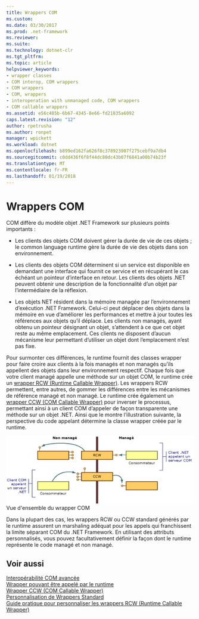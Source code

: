 ```yaml
---
title: Wrappers COM
ms.custom: 
ms.date: 03/30/2017
ms.prod: .net-framework
ms.reviewer: 
ms.suite: 
ms.technology: dotnet-clr
ms.tgt_pltfrm: 
ms.topic: article
helpviewer_keywords:
- wrapper classes
- COM interop, COM wrappers
- COM wrappers
- COM, wrappers
- interoperation with unmanaged code, COM wrappers
- COM callable wrappers
ms.assetid: e56c485b-6b67-4345-8e66-fd21835a6092
caps.latest.revision: "12"
author: rpetrusha
ms.author: ronpet
manager: wpickett
ms.workload: dotnet
ms.openlocfilehash: b899ed162fa626f8c378923907f275cebf9a7db4
ms.sourcegitcommit: c0dd436f6f8f44dc80dc43b07f6841a00b74b23f
ms.translationtype: MT
ms.contentlocale: fr-FR
ms.lasthandoff: 01/19/2018
---
```

# <a name="com-wrappers"></a>Wrappers COM
COM diffère du modèle objet .NET Framework sur plusieurs points importants :  
  
-   Les clients des objets COM doivent gérer la durée de vie de ces objets ; le common language runtime gère la durée de vie des objets dans son environnement.  
  
-   Les clients des objets COM déterminent si un service est disponible en demandant une interface qui fournit ce service et en récupérant le cas échéant un pointeur d’interface en retour. Les clients des objets .NET peuvent obtenir une description de la fonctionnalité d’un objet par l’intermédiaire de la réflexion.  
  
-   Les objets NET résident dans la mémoire managée par l’environnement d’exécution .NET Framework. Celui-ci peut déplacer des objets dans la mémoire en vue d’améliorer les performances et mettre à jour toutes les références aux objets qu’il déplace. Les clients non managés, ayant obtenu un pointeur désignant un objet, s’attendent à ce que cet objet reste au même emplacement. Ces clients ne disposent d’aucun mécanisme leur permettant d’utiliser un objet dont l’emplacement n’est pas fixe.  
  
 Pour surmonter ces différences, le runtime fournit des classes wrapper pour faire croire aux clients à la fois managés et non managés qu’ils appellent des objets dans leur environnement respectif. Chaque fois que votre client managé appelle une méthode sur un objet COM, le runtime crée un [wrapper RCW (Runtime Callable Wrapper)](../../../docs/framework/interop/runtime-callable-wrapper.md). Les wrappers RCW permettent, entre autres, de gommer les différences entre les mécanismes de référence managé et non managé. Le runtime crée également un [wrapper CCW (COM Callable Wrapper)](../../../docs/framework/interop/com-callable-wrapper.md) pour inverser le processus, permettant ainsi à un client COM d’appeler de façon transparente une méthode sur un objet .NET. Ainsi que le montre l’illustration suivante, la perspective du code appelant détermine la classe wrapper créée par le runtime.  
  
 ![Vue d’ensemble du wrapper COM](../../../docs/framework/interop/media/bidirectional.gif "bidirectionnelle")  
Vue d'ensemble du wrapper COM  
  
 Dans la plupart des cas, les wrappers RCW ou CCW standard générés par le runtime assurent un marshaling adéquat pour les appels qui franchissent la limite séparant COM du .NET Framework. En utilisant des attributs personnalisés, vous pouvez facultativement définir la façon dont le runtime représente le code managé et non managé.  
  
## <a name="see-also"></a>Voir aussi  
 [Interopérabilité COM avancée](http://msdn.microsoft.com/library/3ada36e5-2390-4d70-b490-6ad8de92f2fb)  
 [Wrapper pouvant être appelé par le runtime](../../../docs/framework/interop/runtime-callable-wrapper.md)  
 [Wrapper CCW (COM Callable Wrapper)](../../../docs/framework/interop/com-callable-wrapper.md)  
 [Personnalisation de Wrappers Standard](http://msdn.microsoft.com/library/c40d089b-6a3c-41b5-a20d-d760c215e49d)  
 [Guide pratique pour personnaliser les wrappers RCW (Runtime Callable Wrapper)](http://msdn.microsoft.com/library/4a4bb3da-4d60-4517-99f2-78d46a681732)
